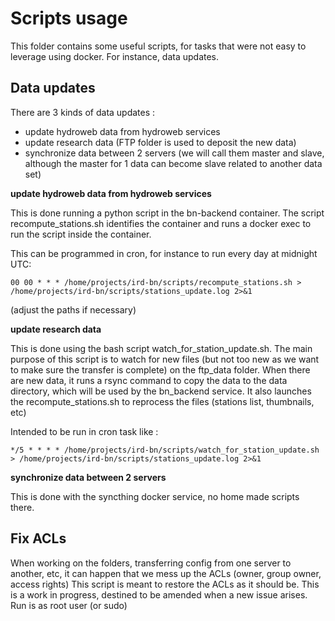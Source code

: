 Scripts usage
=============

This folder contains some useful scripts, for tasks that were not easy to
leverage using docker. For instance, data updates.

Data updates
------------
There are 3 kinds of data updates :
* update hydroweb data from hydroweb services
* update research data (FTP folder is used to deposit the new data)
* synchronize data between 2 servers (we will call them master and slave,
  although the master for 1 data can become slave related to another data set)

**update hydroweb data from hydroweb services**

This is done running a python script in the bn-backend container. The script
recompute_stations.sh identifies the container and runs a docker exec to
run the script inside the container.

This can be programmed in cron, for instance to run every day at midnight UTC:
```
00 00 * * * /home/projects/ird-bn/scripts/recompute_stations.sh > /home/projects/ird-bn/scripts/stations_update.log 2>&1
```
(adjust the paths if necessary)

**update research data**

This is done using the bash script watch_for_station_update.sh. The main purpose
of this script is to watch for new files (but not too new as we want to make
sure the transfer is complete) on the ftp_data folder. When there are new data,
it runs a rsync command to copy the data to the data directory, which will be
used by the bn_backend service.
It also launches the recompute_stations.sh to reprocess the files (stations
list, thumbnails, etc)

Intended to be run in cron task like :
```
*/5 * * * * /home/projects/ird-bn/scripts/watch_for_station_update.sh > /home/projects/ird-bn/scripts/stations_update.log 2>&1
```

**synchronize data between 2 servers**

This is done with the syncthing docker service, no home made scripts there.

Fix ACLs
--------
When working on the folders, transferring config from one server to another,
etc, it can happen that we mess up the ACLs (owner, group owner, access rights)
This script is meant to restore the ACLs as it should be. This is a work in
progress, destined to be amended when a new issue arises.
Run is as root user (or sudo)
